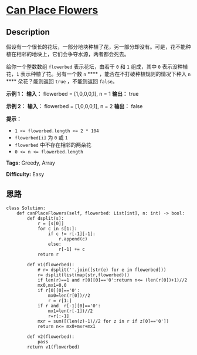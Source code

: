 # [Can Place Flowers][title]

## Description

假设有一个很长的花坛，一部分地块种植了花，另一部分却没有。可是，花不能种植在相邻的地块上，它们会争夺水源，两者都会死去。

给你一个整数数组 `flowerbed` 表示花坛，由若干 `0` 和 `1` 组成，其中 `0` 表示没种植花，`1` 表示种植了花。另有一个数 `n`
**** ，能否在不打破种植规则的情况下种入 `n` **** 朵花？能则返回 `true` ，不能则返回 `false`。

**示例 1：**
            **输入：** flowerbed = [1,0,0,0,1], n = 1    **输出：** true    

**示例 2：**
            **输入：** flowerbed = [1,0,0,0,1], n = 2    **输出：** false    

**提示：**

  * `1 <= flowerbed.length <= 2 * 104`
  * `flowerbed[i]` 为 `0` 或 `1`
  * `flowerbed` 中不存在相邻的两朵花
  * `0 <= n <= flowerbed.length`


**Tags:** Greedy, Array

**Difficulty:** Easy

## 思路

``` python3
class Solution:
    def canPlaceFlowers(self, flowerbed: List[int], n: int) -> bool:
        def dsplit(s):
            r = [s[0]]
            for c in s[1:]:
                if c != r[-1][-1]:
                    r.append(c)
                else:
                    r[-1] += c
            return r    

        def v1(flowerbed):
            # r= dsplit(''.join([str(e) for e in flowerbed]))
            r= dsplit(list(map(str,flowerbed)))
            if len(r)==1 and r[0][0]=='0':return n<= (len(r[0])+1)//2
            mx0,mx1=0,0
            if r[0][0]=='0': 
                mx0=len(r[0])//2
                r = r[1:]
            if r and  r[-1][0]=='0':
                mx1=len(r[-1])//2
                r=r[:-1]
            mxr = sum([(len(z)-1)//2 for z in r if z[0]=='0'])
            return n<= mx0+mxr+mx1
        
        def v2(flowerbed):
            pass
        return v1(flowerbed)
```

[title]: https://leetcode-cn.com/problems/can-place-flowers
